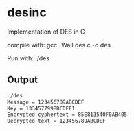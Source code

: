 desinc
======

Implementation of DES in C

compile with: gcc -Wall des.c -o des

Run with: ./des

Output
-----
```bash
./des
Message = 123456789ABCDEF
Key = 133457799BBCDFF1
Encrypted cyphertext = 85E813540F0AB405
Decrypted text = 123456789ABCDEF
```
